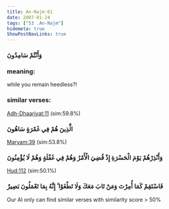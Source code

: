 ```yaml
---
title: An-Najm:61
date: 2007-01-24
tags: ["53 .An-Najm"]
hidemeta: true 
ShowPostNavLinks: true 
---
```

### وَأَنْتُمْ سَامِدُونَ
### meaning: 
while you remain heedless?!
### similar verses: 

[Adh-Dhaariyat:11](/51/11) (sim:59.8%)

### الَّذِينَ هُمْ فِي غَمْرَةٍ سَاهُونَ

[Maryam:39](/19/39) (sim:53.8%)

### وَأَنْذِرْهُمْ يَوْمَ الْحَسْرَةِ إِذْ قُضِيَ الْأَمْرُ وَهُمْ فِي غَفْلَةٍ وَهُمْ لَا يُؤْمِنُونَ

[Hud:112](/11/112) (sim:50.1%)

### فَاسْتَقِمْ كَمَا أُمِرْتَ وَمَنْ تَابَ مَعَكَ وَلَا تَطْغَوْا ۚ إِنَّهُ بِمَا تَعْمَلُونَ بَصِيرٌ

Our AI only can find similar verses with similarity score > 50% 

